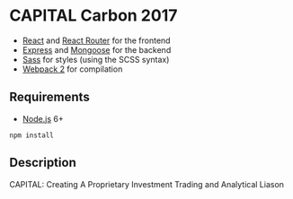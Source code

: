 # CAPITAL Carbon 2017

- [React](https://facebook.github.io/react/) and [React Router](https://github.com/reactjs/react-router) for the frontend
- [Express](http://expressjs.com/) and [Mongoose](http://mongoosejs.com/) for the backend
- [Sass](http://sass-lang.com/) for styles (using the SCSS syntax)
- [Webpack 2](https://webpack.github.io/) for compilation


## Requirements

- [Node.js](https://nodejs.org/en/) 6+

```shell
npm install
```

## Description

CAPITAL: Creating A Proprietary Investment Trading and Analytical Liason